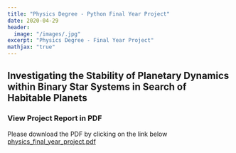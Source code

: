```yaml
---
title: "Physics Degree - Python Final Year Project"
date: 2020-04-29
header:
  image: "/images/.jpg"
excerpt: "Physics Degree - Final Year Project"
mathjax: "true"
---
```



## Investigating the Stability of Planetary Dynamics within Binary Star Systems in Search of Habitable Planets

### View Project Report in PDF
Please download the PDF by clicking on the link below
[physics_final_year_project.pdf]()
